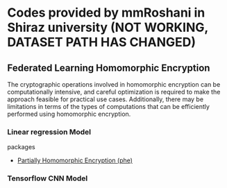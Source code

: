 # Codes provided by mmRoshani in Shiraz university (NOT WORKING, DATASET PATH HAS CHANGED)

## Federated Learning Homomorphic Encryption

The cryptographic operations involved in homomorphic encryption can be computationally intensive, and careful optimization is required to make the approach feasible for practical use cases. Additionally, there may be limitations in terms of the types of computations that can be efficiently performed using homomorphic encryption.

### Linear regression Model

packages

- [Partially Homomorphic Encryption (phe)](https://pypi.org/project/phe/)

### Tensorflow CNN Model
